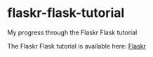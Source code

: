 <!--@+leo-ver=5-thin-->
<!--@+node:peckj.20130208092851.1402: * @file README.md-->
<!--@@color-->
<!--@@language md-->
<!--@@tabwidth -2-->
<!--@+others-->
<!--@+node:peckj.20130208092851.1403: ** @md contents-->
flaskr-flask-tutorial
=====================

My progress through the Flaskr Flask tutorial

The Flaskr Flask tutorial is available here: [Flaskr][1]

  [1]: http://flask.pocoo.org/docs/tutorial/
  
<!--@-others-->
<!--@-leo-->
